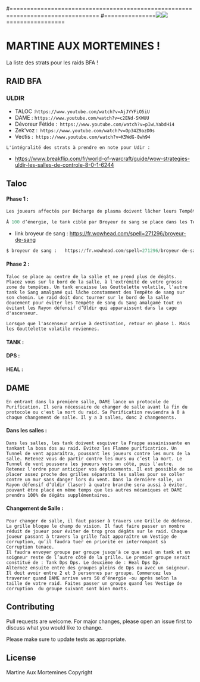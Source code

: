#================================================================================
#===============![](https://vignette.wikia.nocookie.net/lignee-fourchebrume/images/e/e6/Alliance-Logo1.png/revision/latest?cb=20131112202807&path-prefix=fr)![](https://cdn.discordapp.com/attachments/485654292938752001/485661340497870870/telechargement.png)=================

# MARTINE AUX MORTEMINES !

La liste des strats pour les raids BFA !


## RAID BFA 

### ULDIR

* TALOC  :`https://www.youtube.com/watch?v=AjJYYFiO5iU `
* DAME : `https://www.youtube.com/watch?v=c2ENd-SKWUU`
* Dévoreur Fétide :` https://www.youtube.com/watch?v=pIwLYabdHi4`
* Zek'voz :` https://www.youtube.com/watch?v=Op34Z9azD0s`
* Vectis :` https://www.youtube.com/watch?v=K5WdG-8wh94`

```
L'intégralité des strats à prendre en note pour Udir :
```

-  https://www.breakflip.com/fr/world-of-warcraft/guide/wow-strategies-uldir-les-salles-de-controle-8-0-1-6244



## Taloc 

#### Phase 1 :

```python
Les joueurs affectés par Décharge de plasma doivent lâcher leurs Tempête de sang au même endroit, sur un bord de la salle. Les joueurs ciblés par Sang statique doivent s’écarter du raid, de l’autre côté de la salle. Si un joueur est ciblé par les deux sorts, c’est une priorité de soin.

À 100 d’énergie, le tank ciblé par Broyeur de sang se place dans les Tempête de sang. Le raid s’écarte le plus possible de ce tank. L’autre tank provoque Taloc dès qu’il a fini Broyeur de sang. Après un certain temps, il ira récupérer son Broyeur. Les mêlés doivent s’écarter du chemin.
```

* link broyeur de sang :   https://fr.wowhead.com/spell=271296/broyeur-de-sang

```python
$ broyeur de sang :   https://fr.wowhead.com/spell=271296/broyeur-de-sang
```



#### Phase 2 :

```
Taloc se place au centre de la salle et ne prend plus de dégâts. Placez vous sur le bord de la salle, à l'extrémité de votre grosse zone de tempêtes. Un tank encaisse les Gouttelette volatile, l’autre tank le Sang amalgamé qui lâche constamment des Tempête de sang sur son chemin. Le raid doit donc tourner sur le bord de la salle doucement pour éviter les Tempête de sang du Sang amalgamé tout en évitant les Rayon défensif d’Uldir qui apparaissent dans la cage d'ascenseur.

Lorsque que l'ascenseur arrive à destination, retour en phase 1. Mais les Gouttelette volatile reviennes.
```

#### 

#### TANK : 

#### DPS : 

#### HEAL : 



## DAME

```
En entrant dans la première salle, DAME lance un protocole de Purification. Il sera nécessaire de changer de salle avant la fin du protocole ou c'est la mort du raid. Sa Purification reviendra à 0 à chaque changement de salle. Il y a 3 salles, donc 2 changements.
```

#### Dans les salles :

```
Dans les salles, les tank doivent esquiver la Frappe assainissante en tankant la boss dos au raid. Évitez les Flamme purificatrice. Un Tunnel de vent apparaîtra, poussant les joueurs contre les murs de la salle. Retenez vous de partir contre les murs ou c’est la mort. Le Tunnel de vent poussera les joueurs vers un côté, puis l'autre.
Retenez l'ordre pour anticiper vos déplacements. Il est possible de se placer assez proche des grilles séparants les salles pour se coller contre un mur sans danger lors du vent. Dans la dernière salle, un Rayon défensif d’Uldir (laser) à quatre branche sera aussi à éviter, pouvant être placé en même temps que les autres mécaniques et DAME prendra 100% de dégâts supplémentaires.
```

#### Changement de Salle :

```
Pour changer de salle, il faut passer à travers une Grille de défense. La grille bloque le champ de vision. Il faut faire passer un nombre réduit de joueur pour éviter de trop gros dégâts sur le raid. Chaque joueur passant à travers la grille fait apparaître un Vestige de corruption, qu’il faudra tuer en priorité en interrompant sa Corruption tenace.
Il faudra envoyer groupe par groupe jusqu’à ce que seul un tank et un soigneur reste de l’autre côté de la grille. Le premier groupe serait constitué de : Tank Dps Dps. Le deuxième de : Heal Dps Dp.
Alternez ensuite entre des groupes pleins de Dps ou avec un soigneur. Il doit avoir entre 2 et 3 personnes par groupe. Commencez les traverser quand DAME arrive vers 50 d’énergie -ou après selon la taille de votre raid. Faites passer un groupe quand les Vestige de corruption  du groupe suivant sont bien morts.
```



## Contributing

Pull requests are welcome. For major changes, please open an issue first to discuss what you would like to change.

Please make sure to update tests as appropriate.

## License
Martine Aux Mortemines Copyright
